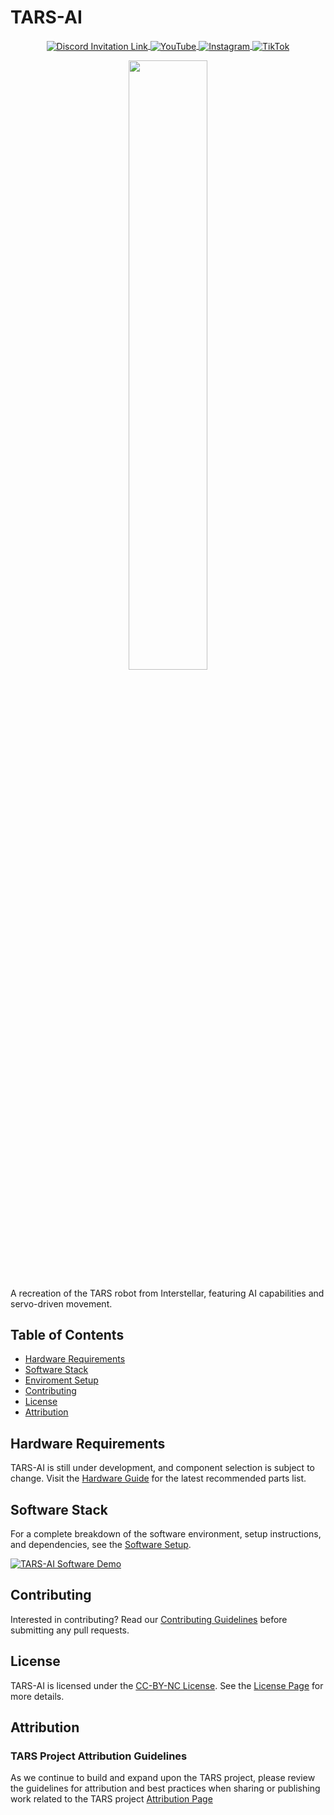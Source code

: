 # TARS-AI

<p align="center">
    <a href="https://discord.gg/AmE2Gv9EUt">
      <img alt="Discord Invitation Link" src="https://dcbadge.vercel.app/api/server/uXkqkz3mJJ?style=flat" align="center" />
    </a>
    <a href="https://www.youtube.com/@TARS-AI.py.youtube">
        <img src="https://img.shields.io/badge/YouTube-red?style=flat-square&logo=youtube&logoColor=white" alt="YouTube" align="center" />
    </a>
    <a href="https://www.instagram.com/tars_ai.py">
        <img src="https://img.shields.io/badge/Instagram-purple?style=flat-square&logo=instagram&logoColor=white" alt="Instagram" align="center" />
    </a>
    <a href="https://www.tiktok.com/@tars.ai.py">
        <img src="https://img.shields.io/badge/TikTok-black?style=flat-square&logo=tiktok&logoColor=white" alt="TikTok" align="center" />
    </a>
</p>

<p align="center"><a href="https://github.com/pyrater/TARS-AI"><img width=50% alt="" src="/media/tars-ai.png" /></a></p>

A recreation of the TARS robot from Interstellar, featuring AI capabilities and servo-driven movement. 

## Table of Contents
- [Hardware Requirements](#https://github.com/pyrater/TARS-AI/wiki/Hardware-Requirements)
- [Software Stack](#https://github.com/pyrater/TARS-AI/wiki/Software-Stack)
- [Enviroment Setup](#https://github.com/pyrater/TARS-AI/blob/main/ENVSETUP.md)
- [Contributing](#https://github.com/pyrater/TARS-AI/blob/main/CONTRIBUTING.md)
- [License](#https://github.com/pyrater/TARS-AI/blob/main/LICENSE)
- [Attribution](#https://github.com/pyrater/TARS-AI/blob/main/Attribution.md)

## Hardware Requirements

TARS-AI is still under development, and component selection is subject to change. Visit the [Hardware Guide](https://github.com/pyrater/TARS-AI/wiki/Hardware-Requirements) for the latest recommended parts list.

## Software Stack

For a complete breakdown of the software environment, setup instructions, and dependencies, see the [Software Setup](https://github.com/pyrater/TARS-AI/wiki/Software-Stack).

[![TARS-AI Software Demo](https://img.youtube.com/vi/4YObs8BV3Mc/0.jpg)](https://www.youtube.com/watch?v=4YObs8BV3Mc)

## Contributing

Interested in contributing? Read our [Contributing Guidelines](https://github.com/pyrater/TARS-AI/blob/main/CONTRIBUTING.md) before submitting any pull requests.

## License

TARS-AI is licensed under the [CC-BY-NC License](./LICENSE). See the [License Page](https://github.com/pyrater/TARS-AI/blob/main/LICENSE) for more details.

## Attribution 
### TARS Project Attribution Guidelines
As we continue to build and expand upon the TARS project, please review the guidelines for attribution and best practices when sharing or publishing work related to the TARS project [Attribution Page](https://github.com/pyrater/TARS-AI/blob/main/Attribution.md)